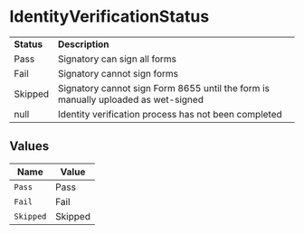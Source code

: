 # IdentityVerificationStatus

|   |   |
|---|---|
|__Status__| __Description__ |
| Pass | Signatory can sign all forms |
| Fail | Signatory cannot sign forms |
| Skipped | Signatory cannot sign Form 8655 until the form is manually uploaded as wet-signed |
| null | Identity verification process has not been completed |


## Values

| Name      | Value     |
| --------- | --------- |
| `Pass`    | Pass      |
| `Fail`    | Fail      |
| `Skipped` | Skipped   |